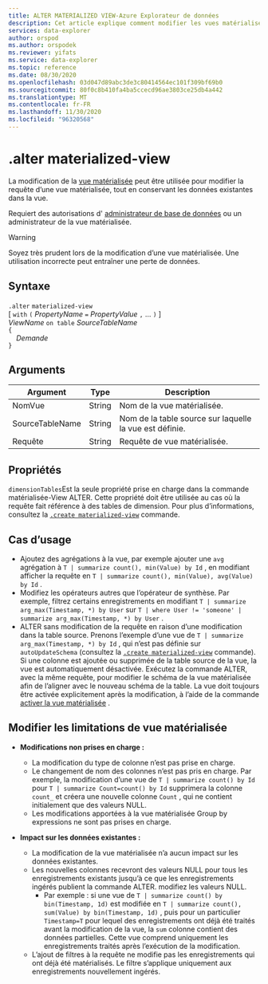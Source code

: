 ```yaml
---
title: ALTER MATERIALIZED VIEW-Azure Explorateur de données
description: Cet article explique comment modifier les vues matérialisées dans Azure Explorateur de données.
services: data-explorer
author: orspod
ms.author: orspodek
ms.reviewer: yifats
ms.service: data-explorer
ms.topic: reference
ms.date: 08/30/2020
ms.openlocfilehash: 03d047d89abc3de3c80414564ec101f309bf69b0
ms.sourcegitcommit: 80f0c8b410fa4ba5ccecd96ae3803ce25db4a442
ms.translationtype: MT
ms.contentlocale: fr-FR
ms.lasthandoff: 11/30/2020
ms.locfileid: "96320568"
---
```

# <a name="alter-materialized-view"></a>.alter materialized-view

La modification de la [vue matérialisée](materialized-view-overview.md) peut être utilisée pour modifier la requête d’une vue matérialisée, tout en conservant les données existantes dans la vue.

Requiert des autorisations d' [administrateur de base de données](../access-control/role-based-authorization.md) ou un administrateur de la vue matérialisée.

> [!WARNING]
> Soyez très prudent lors de la modification d’une vue matérialisée. Une utilisation incorrecte peut entraîner une perte de données.

## <a name="syntax"></a>Syntaxe

`.alter` `materialized-view`  
[ `with` `(` *PropertyName* `=` *PropertyValue* `,` ... `)` ]  
*ViewName* `on table` *SourceTableName*  
`{`  
    &nbsp;&nbsp;&nbsp;&nbsp;*Demande*  
`}`

## <a name="arguments"></a>Arguments

|Argument|Type|Description
|----------------|-------|---|
|NomVue|String|Nom de la vue matérialisée.|
|SourceTableName|String|Nom de la table source sur laquelle la vue est définie.|
|Requête|String|Requête de vue matérialisée.|

## <a name="properties"></a>Propriétés

`dimensionTables`Est la seule propriété prise en charge dans la commande matérialisée-View ALTER. Cette propriété doit être utilisée au cas où la requête fait référence à des tables de dimension. Pour plus d’informations, consultez la [`.create materialized-view`](materialized-view-create.md) commande.

## <a name="use-cases"></a>Cas d’usage

* Ajoutez des agrégations à la vue, par exemple ajouter une `avg` agrégation à `T | summarize count(), min(Value) by Id` , en modifiant afficher la requête en `T | summarize count(), min(Value), avg(Value) by Id` .
* Modifiez les opérateurs autres que l’opérateur de synthèse. Par exemple, filtrez certains enregistrements en modifiant  `T | summarize arg_max(Timestamp, *) by User` sur `T | where User != 'someone' | summarize arg_max(Timestamp, *) by User` .
* ALTER sans modification de la requête en raison d’une modification dans la table source. Prenons l’exemple d’une vue de `T | summarize arg_max(Timestamp, *) by Id` , qui n’est pas définie sur `autoUpdateSchema` (consultez la [`.create materialized-view`](materialized-view-create.md) commande). Si une colonne est ajoutée ou supprimée de la table source de la vue, la vue est automatiquement désactivée. Exécutez la commande ALTER, avec la même requête, pour modifier le schéma de la vue matérialisée afin de l’aligner avec le nouveau schéma de la table. La vue doit toujours être activée explicitement après la modification, à l’aide de la commande [activer la vue matérialisée](materialized-view-enable-disable.md) .

## <a name="alter-materialized-view-limitations"></a>Modifier les limitations de vue matérialisée

* **Modifications non prises en charge :**
    * La modification du type de colonne n’est pas prise en charge.
    * Le changement de nom des colonnes n’est pas pris en charge. Par exemple, la modification d’une vue de `T | summarize count() by Id` pour `T | summarize Count=count() by Id` supprimera la colonne `count_` et créera une nouvelle colonne `Count` , qui ne contient initialement que des valeurs NULL.
    * Les modifications apportées à la vue matérialisée Group by expressions ne sont pas prises en charge.

* **Impact sur les données existantes :**
    * La modification de la vue matérialisée n’a aucun impact sur les données existantes.
    * Les nouvelles colonnes recevront des valeurs NULL pour tous les enregistrements existants jusqu’à ce que les enregistrements ingérés publient la commande ALTER. modifiez les valeurs NULL.
        * Par exemple : si une vue de `T | summarize count() by bin(Timestamp, 1d)` est modifiée en `T | summarize count(), sum(Value) by bin(Timestamp, 1d)` , puis pour un particulier `Timestamp=T` pour lequel des enregistrements ont déjà été traités avant la modification de la vue, la `sum` colonne contient des données partielles. Cette vue comprend uniquement les enregistrements traités après l’exécution de la modification.
    * L’ajout de filtres à la requête ne modifie pas les enregistrements qui ont déjà été matérialisés. Le filtre s’applique uniquement aux enregistrements nouvellement ingérés.
